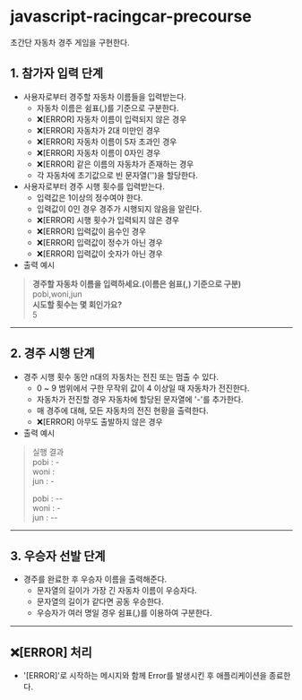 # javascript-racingcar-precourse
초간단 자동차 경주 게임을 구현한다.

## 1. 참가자 입력 단계
- 사용자로부터 경주할 자동차 이름들을 입력받는다.
    - 자동차 이름은 쉼표(,)를 기준으로 구분한다.
    - ❌[ERROR] 자동차 이름이 입력되지 않은 경우
    - ❌[ERROR] 자동차가 2대 미만인 경우
    - ❌[ERROR] 자동차 이름이 5자 초과인 경우
    - ❌[ERROR] 자동차 이름이 0자인 경우
    - ❌[ERROR] 같은 이름의 자동차가 존재하는 경우
    - 각 자동차에 초기값으로 빈 문자열('')을 할당한다.
- 사용자로부터 경주 시행 횟수를 입력받는다.
    - 입력값은 1이상의 정수여야 한다.
    - 입력값이 0인 경우 경주가 시행되지 않음을 알린다.
    - ❌[ERROR] 시행 횟수가 입력되지 않은 경우
    - ❌[ERROR] 입력값이 음수인 경우
    - ❌[ERROR] 입력값이 정수가 아닌 경우
    - ❌[ERROR] 입력값이 숫자가 아닌 경우
- 출력 예시
> **경주할 자동차 이름을 입력하세요.(이름은 쉼표(,) 기준으로 구분)**<br>
> pobi,woni,jun<br>
> **시도할 횟수는 몇 회인가요?**<br>
> 5<br>
---
## 2. 경주 시행 단계
- 경주 시행 횟수 동안 n대의 자동차는 전진 또는 멈출 수 있다.
    - 0 ~ 9 범위에서 구한 무작위 값이 4 이상일 때 자동차가 전진한다.
    - 자동차가 전진할 경우 자동차에 할당된 문자열에 '-'를 추가한다.
    - 매 경주에 대해, 모든 자동차의 전진 현황을 출력한다.
    - ❌[ERROR] 아무도 출발하지 않은 경우
- 출력 예시
> 실행 결과<br>
> pobi : -<br>
> woni : <br>
> jun : -<br>
> 
> pobi : --<br>
> woni : -<br>
> jun : --<br>
---
## 3. 우승자 선발 단계
- 경주를 완료한 후 우승자 이름을 출력해준다.
    - 문자열의 길이가 가장 긴 자동차 이름이 우승자다.
    - 문자열의 길이가 같다면 공동 우승한다.
    - 우승자가 여러 명일 경우 쉼표(,)를 이용하여 구분한다.

---
## ❌[ERROR] 처리
- '[ERROR]'로 시작하는 메시지와 함께 Error를 발생시킨 후 애플리케이션을 종료한다.